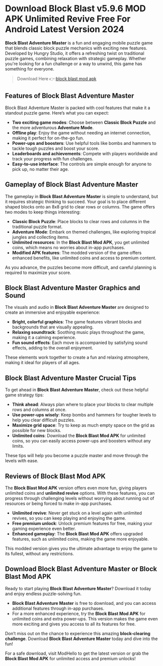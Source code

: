 # Download Block Blast v5.9.6 MOD APK Unlimited Revive Free For Android Latest Version 2024

**Block Blast Adventure Master** is a fun and engaging mobile puzzle game that blends classic block puzzle mechanics with exciting new features. Developed by Hungry Studio, it offers a refreshing twist on traditional puzzle games, combining relaxation with strategic gameplay. Whether you're looking for a fun challenge or a way to unwind, this game has something for everyone.

>Download Here 👉:[block blast mod apk](https://modhello.com/block-blast/)

## Features of Block Blast Adventure Master

Block Blast Adventure Master is packed with cool features that make it a standout puzzle game. Here’s what you can expect:

- **Two exciting game modes**: Choose between **Classic Block Puzzle** and the more adventurous **Adventure Mode**.
- **Offline play**: Enjoy the game without needing an internet connection, making it perfect for on-the-go fun.
- **Power-ups and boosters**: Use helpful tools like bombs and hammers to tackle tough puzzles and boost your score.
- **Leaderboards and achievements**: Compete with players worldwide and track your progress with fun challenges.
- **Easy-to-use interface**: The controls are simple enough for anyone to pick up, no matter their age.

## Gameplay of Block Blast Adventure Master

The gameplay in **Block Blast Adventure Master** is simple to understand, but it requires strategic thinking to succeed. Your goal is to place different shaped blocks onto an 8x8 grid to clear rows or columns. The game offers two modes to keep things interesting:

- **Classic Block Puzzle**: Place blocks to clear rows and columns in the traditional puzzle format.
- **Adventure Mode**: Embark on themed challenges, like exploring tropical jungles and collecting items.
- **Unlimited resources**: In the **Block Blast Mod APK**, you get unlimited coins, which means no worries about in-app purchases.
- **Modified APK features**: The modded version of the game offers enhanced benefits, like unlimited coins and access to premium content.

As you advance, the puzzles become more difficult, and careful planning is required to maximize your score.

## Block Blast Adventure Master Graphics and Sound

The visuals and audio in **Block Blast Adventure Master** are designed to create an immersive and enjoyable experience:

- **Bright, colorful graphics**: The game features vibrant blocks and backgrounds that are visually appealing.
- **Relaxing soundtrack**: Soothing music plays throughout the game, making it a calming experience.
- **Fun sound effects**: Each move is accompanied by satisfying sound effects, adding to the overall enjoyment.

These elements work together to create a fun and relaxing atmosphere, making it ideal for players of all ages.

## Block Blast Adventure Master Crucial Tips

To get ahead in **Block Blast Adventure Master**, check out these helpful game strategy tips:

- **Think ahead**: Always plan where to place your blocks to clear multiple rows and columns at once.
- **Use power-ups wisely**: Keep bombs and hammers for tougher levels to help you clear difficult puzzles.
- **Maximize grid space**: Try to keep as much empty space on the grid as possible for new blocks.
- **Unlimited coins**: Download the **Block Blast Mod APK** for unlimited coins, so you can easily access power-ups and boosters without any limits.

These tips will help you become a puzzle master and move through the levels with ease.

## Reviews of Block Blast Mod APK

The **Block Blast Mod APK** version offers even more fun, giving players unlimited coins and **unlimited revive** options. With these features, you can progress through challenging levels without worrying about running out of resources or being forced to make in-app purchases.

- **Unlimited revive**: Never get stuck on a level again with unlimited revives, so you can keep playing and enjoying the game.
- **Free premium unlock**: Unlock premium features for free, making your gaming experience even better.
- **Enhanced gameplay**: The **Block Blast Mod APK** offers upgraded features, such as unlimited coins, making the game more enjoyable.

This modded version gives you the ultimate advantage to enjoy the game to its fullest, without any restrictions.

## Download Block Blast Adventure Master or Block Blast Mod APK

Ready to start playing **Block Blast Adventure Master**? Download it today and enjoy endless puzzle-solving fun.

- **Block Blast Adventure Master** is free to download, and you can access additional features through in-app purchases.
- For a more enhanced experience, try the **Block Blast Mod APK** for unlimited coins and extra power-ups. This version makes the game even more exciting and gives you access to all its features for free.

Don’t miss out on the chance to experience this amazing **block-clearing challenge**. Download **Block Blast Adventure Master** today and dive into the fun! 

For a safe download, visit ModHello to get the latest version or grab the **Block Blast Mod APK** for unlimited access and premium unlocks!
